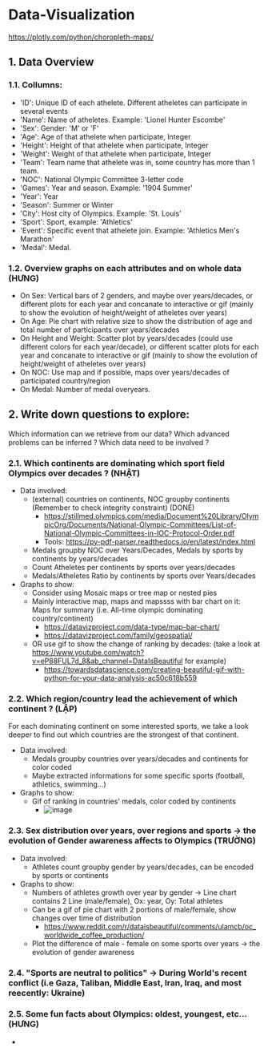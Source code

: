# Data-Visualization
https://plotly.com/python/choropleth-maps/
## 1. Data Overview
### 1.1. Collumns:
+ 'ID': Unique ID of each athelete. Different atheletes can participate in several events
+ 'Name': Name of atheletes. Example: 'Lionel Hunter Escombe'
+ 'Sex': Gender: 'M' or 'F'
+ 'Age': Age of that athelete when participate, Integer
+ 'Height': Height of that athelete when participate, Integer
+ 'Weight': Weight of that athelete when participate, Integer
+ 'Team': Team name that athelete was in, some country has more than 1 team.
+ 'NOC': National Olympic Committee 3-letter code
+ 'Games': Year and season. Example: '1904 Summer'
+ 'Year': Year
+ 'Season': Summer or Winter
+ 'City': Host city of Olympics. Example: 'St. Louis'
+ 'Sport': Sport, example: 'Athletics'
+ 'Event': Specific event that athelete join. Example: 'Athletics Men's Marathon'
+ 'Medal': Medal.
### 1.2. Overview graphs on each attributes and on whole data (HƯNG)
+ On Sex: Vertical bars of 2 genders, and maybe over years/decades, or different plots for each year and concanate to interactive or gif (mainly to show the evolution of height/weight of atheletes over years)
+ On Age: Pie chart with relative size to show the distribution of age and total number of participants over years/decades
+ On Height and Weight: Scatter plot by years/decades (could use different colors for each year/decade), or different scatter plots for each year and concanate to interactive or gif (mainly to show the evolution of height/weight of atheletes over years)
+ On NOC: Use map and if possible, maps over years/decades of participated country/region
+ On Medal: Number of medal overyears.
## 2. Write down questions to explore:
Which information can we retrieve from our data? 
Which advanced problems can be inferred ?
Which data need to be involved ?
### 2.1. Which continents are dominating which sport field Olympics over decades ? (NHẬT)
+ Data involved: 
  + (external) countries on continents, NOC groupby continents (Remember to check integrity constraint) (DONE)
    + https://stillmed.olympics.com/media/Document%20Library/OlympicOrg/Documents/National-Olympic-Committees/List-of-National-Olympic-Committees-in-IOC-Protocol-Order.pdf
    + Tools: https://py-pdf-parser.readthedocs.io/en/latest/index.html
  + Medals groupby NOC over Years/Decades, Medals by sports by continents by years/decades 
  + Count Atheletes per continents by sports over years/decades
  + Medals/Atheletes Ratio by continents by sports over Years/decades
+ Graphs to show:
  + Consider using Mosaic maps or tree map or nested pies  
  + Mainly interactive map, maps and mapssss with bar chart on it: Maps for summary (i.e. All-time olympic dominating country/continent)
    + https://datavizproject.com/data-type/map-bar-chart/
    + https://datavizproject.com/family/geospatial/
  + OR use gif to show the change of ranking by decades: (take a look at https://www.youtube.com/watch?v=eP88FUL7d_8&ab_channel=DataIsBeautiful for example)
    + https://towardsdatascience.com/creating-beautiful-gif-with-python-for-your-data-analysis-ac50c618b559 
### 2.2. Which region/country lead the achievement of which continent ? (LẬP)
For each dominating continent on some interested sports, we take a look deeper to find out which countries are the strongest of that continent.
+ Data involved:
  + Medals groupby countries over years/decades and continents for color coded
  + Maybe extracted informations for some specific sports (football, athletics, swimming...)
+ Graphs to show:
  + Gif of ranking in countries' medals, color coded by continents
    + ![image](https://user-images.githubusercontent.com/72718669/167535367-c9bc3ff2-d262-4ef5-8c8f-274f0d3a70ad.png)
### 2.3. Sex distribution over years, over regions and sports -> the evolution of Gender awareness affects to Olympics (TRƯỜNG)
+ Data involved:
  + Athletes count groupby gender by years/decades, can be encoded by sports or continents
+ Graphs to show:
  + Numbers of athletes growth over year by gender -> Line chart contains 2 Line (male/female), Ox: year, Oy: Total athletes 
  + Can be a gif of pie chart with 2 portions of male/female, show changes over time of distribution
    + https://www.reddit.com/r/dataisbeautiful/comments/ulamcb/oc_worldwide_coffee_production/
  + Plot the difference of male - female on some sports over years
-> the evolution of gender awareness
### 2.4. "Sports are neutral to politics" -> During World's recent conflict (i.e Gaza, Taliban, Middle East, Iran, Iraq, and most reecently: Ukraine)
### 2.5. Some fun facts about Olympics: oldest, youngest, etc... (HƯNG)
+ 

